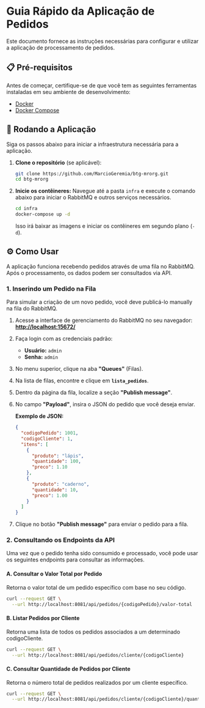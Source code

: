 # Guia Rápido da Aplicação de Pedidos

Este documento fornece as instruções necessárias para configurar e utilizar a aplicação de processamento de pedidos.

## 📋 Pré-requisitos

Antes de começar, certifique-se de que você tem as seguintes ferramentas instaladas em seu ambiente de desenvolvimento:

-   [Docker](https://docs.docker.com/get-docker/)
-   [Docker Compose](https://docs.docker.com/compose/install/)

## 🚀 Rodando a Aplicação

Siga os passos abaixo para iniciar a infraestrutura necessária para a aplicação.

1.  **Clone o repositório** (se aplicável):
    ```bash
    git clone https://github.com/MarcioGeremia/btg-mrorg.git
    cd btg-mrorg
    ```

2.  **Inicie os contêineres:**
    Navegue até a pasta `infra` e execute o comando abaixo para iniciar o RabbitMQ e outros serviços necessários.
    ```bash
    cd infra
    docker-compose up -d
    ```
    Isso irá baixar as imagens e iniciar os contêineres em segundo plano (`-d`).

## ⚙️ Como Usar

A aplicação funciona recebendo pedidos através de uma fila no RabbitMQ. Após o processamento, os dados podem ser consultados via API.

### 1. Inserindo um Pedido na Fila

Para simular a criação de um novo pedido, você deve publicá-lo manually na fila do RabbitMQ.

1.  Acesse a interface de gerenciamento do RabbitMQ no seu navegador:
    [**http://localhost:15672/**](http://localhost:15672/)

2.  Faça login com as credenciais padrão:
    -   **Usuário:** `admin`
    -   **Senha:** `admin`

3.  No menu superior, clique na aba **"Queues"** (Filas).

4.  Na lista de filas, encontre e clique em **`lista_pedidos`**.

5.  Dentro da página da fila, localize a seção **"Publish message"**.

6.  No campo **"Payload"**, insira o JSON do pedido que você deseja enviar.

    **Exemplo de JSON:**
    ```json
    {
      "codigoPedido": 1001,
      "codigoCliente": 1,
      "itens": [
        {
          "produto": "lápis",
          "quantidade": 100,
          "preco": 1.10
        },
        {
          "produto": "caderno",
          "quantidade": 10,
          "preco": 1.00
        }
      ]
    }
    ```

7.  Clique no botão **"Publish message"** para enviar o pedido para a fila.

### 2. Consultando os Endpoints da API

Uma vez que o pedido tenha sido consumido e processado, você pode usar os seguintes endpoints para consultar as informações.

#### A. Consultar o Valor Total por Pedido

Retorna o valor total de um pedido específico com base no seu código.

```bash
curl --request GET \
  --url http://localhost:8081/api/pedidos/{codigoPedido}/valor-total
```

#### B. Listar Pedidos por Cliente

Retorna uma lista de todos os pedidos associados a um determinado codigoCliente.

```Bash
curl --request GET \
  --url http://localhost:8081/api/pedidos/cliente/{codigoCliente}
```

#### C. Consultar Quantidade de Pedidos por Cliente

Retorna o número total de pedidos realizados por um cliente específico.

```bash
curl --request GET \
  --url http://localhost:8081/api/pedidos/cliente/{codigoCliente}/quantidade
```
